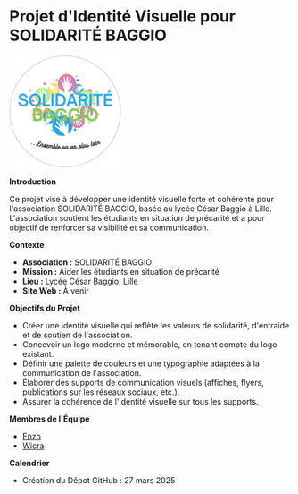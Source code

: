 # Projet d'Identité Visuelle pour SOLIDARITÉ BAGGIO
<img src="assets/images/logo.png" width="200" height="auto" alt="Description de l'image">

**Introduction**

Ce projet vise à développer une identité visuelle forte et cohérente pour l'association SOLIDARITÉ BAGGIO, basée au lycée César Baggio à Lille. L'association soutient les étudiants en situation de précarité et a pour objectif de renforcer sa visibilité et sa communication.

**Contexte**

* **Association :** SOLIDARITÉ BAGGIO
* **Mission :** Aider les étudiants en situation de précarité
* **Lieu :** Lycée César Baggio, Lille
* **Site Web :** À venir

**Objectifs du Projet**

* Créer une identité visuelle qui reflète les valeurs de solidarité, d'entraide et de soutien de l'association.
* Concevoir un logo moderne et mémorable, en tenant compte du logo existant.
* Définir une palette de couleurs et une typographie adaptées à la communication de l'association.
* Élaborer des supports de communication visuels (affiches, flyers, publications sur les réseaux sociaux, etc.).
* Assurer la cohérence de l'identité visuelle sur tous les supports.

**Membres de l'Équipe**

* [Enzo](mailto:enzo.mensier@gmail.com)
* [Wicra](mailto:wicramachine@gmail.com)

**Calendrier**

* Création du Dêpot GitHub : 27 mars 2025
